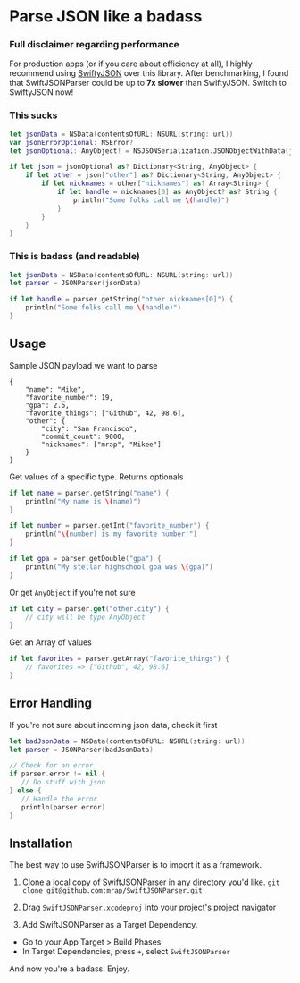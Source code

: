 # Parse JSON like a badass

### Full disclaimer regarding performance

For production apps (or if you care about efficiency at all),
I highly recommend using [SwiftyJSON](https://github.com/SwiftyJSON/SwiftyJSON)
over this library. After benchmarking, I found that SwiftJSONParser could be
up to **7x slower** than SwiftyJSON. Switch to SwiftyJSON now!

### This sucks

```swift
let jsonData = NSData(contentsOfURL: NSURL(string: url))
var jsonErrorOptional: NSError?
let jsonOptional: AnyObject! = NSJSONSerialization.JSONObjectWithData(jsonData, options: NSJSONReadingOptions(0), error: &jsonErrorOptional)

if let json = jsonOptional as? Dictionary<String, AnyObject> {
    if let other = json["other"] as? Dictionary<String, AnyObject> {
        if let nicknames = other["nicknames"] as? Array<String> {
            if let handle = nicknames[0] as AnyObject? as? String {
                println("Some folks call me \(handle)")
            }
        }
    }
}
```

### This is badass (and readable)

```swift
let jsonData = NSData(contentsOfURL: NSURL(string: url))
let parser = JSONParser(jsonData)

if let handle = parser.getString("other.nicknames[0]") {
    println("Some folks call me \(handle)")
}
```


## Usage

Sample JSON payload we want to parse

    {
        "name": "Mike",
        "favorite_number": 19,
        "gpa": 2.6,
        "favorite_things": ["Github", 42, 98.6],
        "other": {
            "city": "San Francisco",
            "commit_count": 9000,
            "nicknames": ["mrap", "Mikee"]
        }
    }

Get values of a specific type. Returns optionals

```swift
if let name = parser.getString("name") {
    println("My name is \(name)")
}

if let number = parser.getInt("favorite_number") {
    println("\(number) is my favorite number!")
}

if let gpa = parser.getDouble("gpa") {
    println("My stellar highschool gpa was \(gpa)")
}
```

Or get `AnyObject` if you're not sure

```swift
if let city = parser.get("other.city") {
    // city will be type AnyObject
}
```

Get an Array of values

```swift
if let favorites = parser.getArray("favorite_things") {
    // favorites => ["Github", 42, 98.6]
}
```

## Error Handling

If you're not sure about incoming json data, check it first

```swift
let badJsonData = NSData(contentsOfURL: NSURL(string: url))
let parser = JSONParser(badJsonData)

// Check for an error
if parser.error != nil {
   // Do stuff with json
} else {
   // Handle the error
   println(parser.error)
}
```

## Installation
The best way to use SwiftJSONParser is to import it as a framework.

1.  Clone a local copy of SwiftJSONParser in any directory you'd like.
``
git clone git@github.com:mrap/SwiftJSONParser.git
``
2. Drag `SwiftJSONParser.xcodeproj` into your project's project navigator

3. Add SwiftJSONParser as a Target Dependency.
- Go to your App Target > Build Phases
- In Target Dependencies, press `+`, select `SwiftJSONParser`

And now you're a badass. Enjoy.
